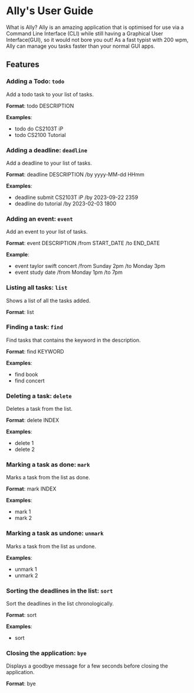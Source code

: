 # Ally's User Guide
What is Ally? Ally is an amazing application that is optimised for use via a Command Line Interface (CLI) while still having a Graphical User Interface(GUI), so it would not bore you out! As a fast typist with 200 wpm, Ally can manage you tasks faster than your normal GUI apps.
## Features 

### Adding a Todo: `todo`

Add a todo task to your list of tasks.

**Format**: todo DESCRIPTION 

**Examples**:
- todo do CS2103T iP
- todo CS2100 Tutorial

### Adding a deadline: `deadline`

Add a deadline to your list of tasks.

**Format**: deadline DESCRIPTION /by yyyy-MM-dd HHmm

**Examples**:
- deadline submit CS2103T iP /by 2023-09-22 2359
- deadline do tutorial /by 2023-02-03 1800
  
### Adding an event: `event`

Add an event to your list of tasks.

**Format**: event DESCRIPTION /from START_DATE /to END_DATE

**Example**:
- event taylor swift concert /from Sunday 2pm /to Monday 3pm
- event study date /from Monday 1pm /to 7pm

### Listing all tasks: `list`

Shows a list of all the tasks added.

**Format**: list

### Finding a task: `find`

Find tasks that contains the keyword in the description.

**Format**: find KEYWORD

**Examples**:
- find book
- find concert

### Deleting a task: `delete`

Deletes a task from the list.

**Format**: delete INDEX

**Examples**:
- delete 1
- delete 2

### Marking a task as done: `mark`

Marks a task from the list as done.

**Format**: mark INDEX

**Examples**:
- mark 1
- mark 2

### Marking a task as undone: `unmark`

Marks a task from the list as undone.

**Examples**:
- unmark 1
- unmark 2

### Sorting the deadlines in the list: `sort`

Sort the deadlines in the list chronologically.

**Format**: sort

**Examples**:
- sort

### Closing the application: `bye`

Displays a goodbye message for a few seconds before closing the application.

**Format**: bye
